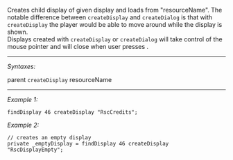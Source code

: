 Creates child display of given display and loads from "resourceName". The notable difference between `createDisplay` and `createDialog` is that with `createDisplay` the player would be able to move around while the display is shown.<br>
Displays created with `createDisplay` or `createDialog` will take control of the mouse pointer and will close when user presses <See Controls Reference c>.


---
*Syntaxes:*

parent `createDisplay`  resourceName

---
*Example 1:*

```sqf
findDisplay 46 createDisplay "RscCredits";
```

*Example 2:*

```sqf
// creates an empty display
private _emptyDisplay = findDisplay 46 createDisplay "RscDisplayEmpty";
```
